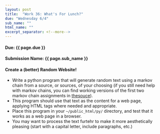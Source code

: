 ```yaml
---
layout: post
title:  "Work 36: What's For Lunch?"
due: "Wednesday 6/4"
sub_name: ""
html_name: ""
excerpt_separator: <!--more-->
---
```


#### Due: {{ page.due }}
#### Submission Name: {{ page.sub_name }}

#### Create a (better) Random Website!
- Write a python program that will generate random text using a markov chain from a source, or sources, of your choosing (if you still need help with markov chains, you can find working versions of the first two markov chain assignments in [thesouce](https://github.com/mks22-dw/thesource/tree/main/python)).
- This program should use that text as the content for a web page, applying HTML tags where needed and appropriate.
- Place this program in your `~/public_html/py/` directory, and test that it works as a web page in a browser.
- You may want to process the text furtehr to make it more aesthetically pleasing (start with a capital letter, include paragraphs, etc.)
